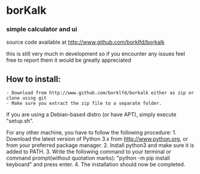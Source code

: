# borKalk
### simple calculator and ui

source code available at http://www.github.com/borklfd/borkalk

this is still very much in development so if you encounter any issues feel free to report them it would be greatly appreciated

## How to install:  
	- Download from http://www.github.com/borklfd/borkalk either as zip or clone using git  
	- Make sure you extract the zip file to a separate folder.  
If you are using a Debian-based distro (or have APT), simply execute "setup.sh".

For any other machine, you have to follow the following procedure:
	1. Download the latest version of Python 3.x from http://www.python.org, or from your preferred package manager.
	2. Install python3 and make sure it is added to PATH.
	3. Write the following command to your terminal or command prompt(without quotation marks): "python -m pip install keyboard" and press enter.
	4. The installation should now be completed.
